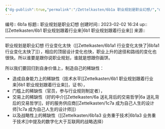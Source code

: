```yaml
---
{"dg-publish":true,"permalink":"/Zettelkasten/6b1a 职业规划是职业幻想/","dgPassFrontmatter":true}
---
```


编号:: 6b1a
标题:: 职业规划是职业幻想
创建时间:: 2023-02-02 16:24
up:: [[Zettelkasten/6b1 职业规划跟着行业来\|6b1 职业规划跟着行业来]]
来源:: 

---
职业规划是职业幻想
行业变化太快（[[Zettelkasten/6b1a1 行业变化太快了\|6b1a1 行业变化太快了]]），相应的顶层设计变化也快，职业上升的途径和路线的变化也很快。所以谁要是跟你说职业规划，谁就是想跟你画饼。

所以我们要回归到自身价值上，制造自己的稀缺性：
- 造成自身能力上的稀缺性（技术水平[[Zettelkasten/6b1 职业规划跟着行业来\|6b1 职业规划跟着行业来]]，证书），
- 门槛上的稀缺性（官员，参与行业规则制定者），
- 交易上的稀缺性（好的中介[[Zettelkasten/6a 送礼背后的交易哲学\|6a 送礼背后的交易哲学]]，好的服务供应商[[Zettelkasten/1c7a 成为自己人生的设计师\|1c7a 成为自己人生的设计师]]）
- 以及战略性上的稀缺性（[[Zettelkasten/6b1a3 业务重于技术\|6b1a3 业务重于技术]]中提及的数字化大于互联网的战略选择）
